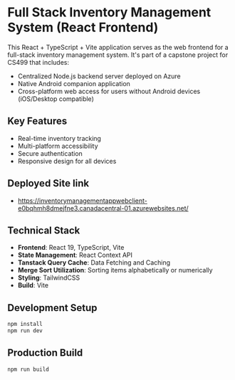# Full Stack Inventory Management System (React Frontend)

This React + TypeScript + Vite application serves as the web frontend for a full-stack inventory management system. It's part of a capstone project for CS499 that includes:

- Centralized Node.js backend server deployed on Azure
- Native Android companion application
- Cross-platform web access for users without Android devices (iOS/Desktop compatible)

## Key Features

- Real-time inventory tracking
- Multi-platform accessibility
- Secure authentication
- Responsive design for all devices

## Deployed Site link
- https://inventorymanagementappwebclient-e0bqhmh8dmejfne3.canadacentral-01.azurewebsites.net/

## Technical Stack

- **Frontend**: React 19, TypeScript, Vite 
- **State Management**: React Context API
- **Tanstack Query Cache**: Data Fetching and Caching
- **Merge Sort Utilization**: Sorting items alphabetically or numerically
- **Styling**: TailwindCSS
- **Build**: Vite 

## Development Setup

```bash
npm install
npm run dev
```

## Production Build

```bash
npm run build
```
